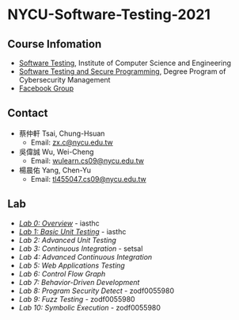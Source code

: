 # NYCU-Software-Testing-2021

## Course Infomation
- [Software Testing](https://timetable.nycu.edu.tw/?r=main/crsoutline&Acy=109&Sem=2&CrsNo=5259), Institute of Computer Science and Engineering
- [Software Testing and Secure Programming](https://timetable.nycu.edu.tw/?r=main/crsoutline&Acy=109&Sem=2&CrsNo=5305), Degree Program of Cybersecurity Management
- [Facebook Group](https://www.facebook.com/groups/softwaretesting.nycu)

## Contact
- 蔡仲軒 Tsai, Chung-Hsuan
  - Email: [zx.c@nycu.edu.tw](mailto:zx.c@nycu.edu.tw)
- 吳偉誠 Wu, Wei-Cheng
  - Email: [wulearn.cs09@nycu.edu.tw](mailto:wulearn.cs09@nycu.edu.tw)
- 楊晨佑 Yang, Chen-Yu
  - Email: [tl455047.cs09@nycu.edu.tw](mailto:tl455047.cs09@nycu.edu.tw)

## Lab
- *[Lab 0: Overview](https://docs.google.com/presentation/d/1WVK-TsvQ5f8olP7W1IuccaMFKDHiN1K8RDgCsA_h_Iw/edit?usp=sharing)* - iasthc
- *[Lab 1: Basic Unit Testing](https://docs.google.com/presentation/d/1q7dzQnb7pkvxZAGmf5MuNIDczFPW8bG-9UiUj-2PyyQ/edit?usp=sharing)* - iasthc
- *Lab 2: Advanced Unit Testing*
- *Lab 3: Continuous Integration* - setsal
- *Lab 4: Advanced Continuous Integration*
- *Lab 5: Web Applications Testing*
- *Lab 6: Control Flow Graph*
- *Lab 7: Behavior-Driven Development*
- *Lab 8: Program Security Detect* - zodf0055980
- *Lab 9: Fuzz Testing* - zodf0055980
- *Lab 10: Symbolic Execution* - zodf0055980
